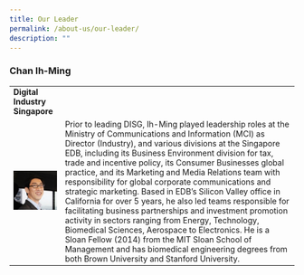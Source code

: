 ```yaml
---
title: Our Leader
permalink: /about-us/our-leader/
description: ""
---
```

### Chan Ih-Ming
|| |
| -------- | -------- |
|**Digital Industry Singapore**
![IM-photo](/images/ih%20ming2.jpg)     | Prior to leading DISG, Ih-Ming played leadership roles at the Ministry of Communications and Information (MCI) as Director (Industry), and various divisions at the Singapore EDB, including its Business Environment division for tax, trade and incentive policy, its Consumer Businesses global practice, and its Marketing and Media Relations team with responsibility for global corporate communications and strategic marketing.  Based in EDB’s Silicon Valley office in California for over 5 years, he also led teams responsible for facilitating business partnerships and investment promotion activity in sectors ranging from Energy, Technology, Biomedical Sciences, Aerospace to Electronics. He is a Sloan Fellow (2014) from the MIT Sloan School of Management and has biomedical engineering degrees from both Brown University and Stanford University.|